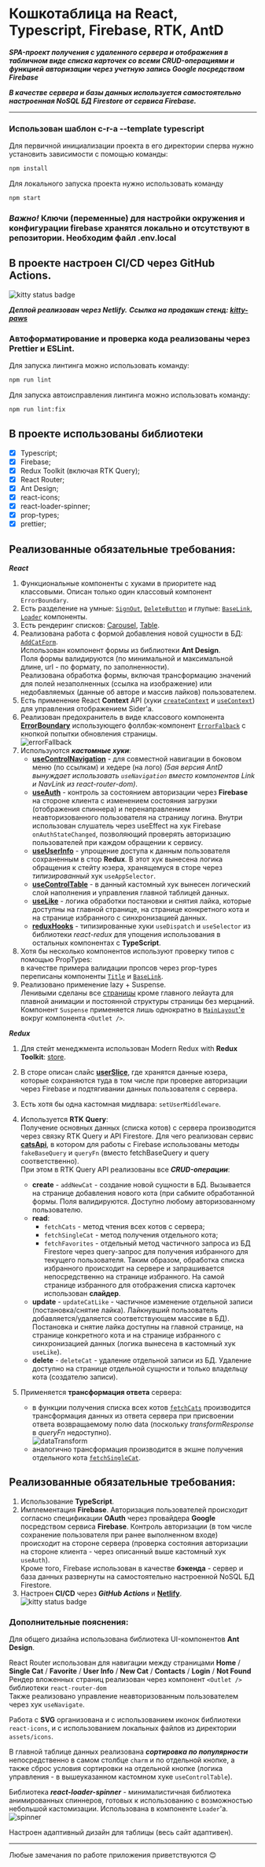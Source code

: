# Кошкотаблица на React, Typescript, Firebase, RTK, AntD

**_SPA-проект получения с удаленного сервера и отображения в табличном виде списка карточек со всеми CRUD-операциями и функцией авторизации через учетную запись Google посредством Firebase_**

**_В качестве сервера и базы данных используется самостоятельно настроенная NoSQL БД Firestore от сервиса Firebase._**

---

### Использован шаблон c-r-a --template typescript

Для первичной инициализации проекта в его директории сперва нужно установить зависимости с помощью команды:

```sh
npm install
```

Для локального запуска проекта нужно использовать команду

```sh
npm start
```

### **_Важно!_** Ключи (переменные) для настройки окружения и конфигурации firebase хранятся локально и отсутствуют в репозитории. Необходим файл .env.local

## В проекте настроен CI/CD через GitHub Actions.

![kitty status badge](https://github.com/KamajorQA/Kitty_Paws/actions/workflows/github-actions-kitty-paws.yml/badge.svg)

**_Деплой реализован через Netlify._**
**_Ссылка на продакшн стенд: [kitty-paws](https://kitty-paws.netlify.app/)_**

### Автоформатирование и проверка кода реализованы через Prettier и ESLint.

Для запуска линтинга можно использовать команду:

```sh
npm run lint
```

Для запуска автоисправления линтинга можно использовать команду:

```sh
npm run lint:fix
```

## В проекте использованы библиотеки

- [x] Typescript;
- [x] Firebase;
- [x] Redux Toolkit (включая RTK Query);
- [x] React Router;
- [x] Ant Design;
- [x] react-icons;
- [x] react-loader-spinner;
- [x] prop-types;
- [x] prettier;

## Реализованные обязательные требования:

**_React_**

1. Функциональные компоненты c хуками в приоритете над классовыми. Описан только один классовый компонент `ErrorBoundary`.
2. Есть разделение на умные: [`SignOut`](https://github.com/KamajorQA/Kitty_Paws/blob/master/src/components/SignOut.tsx), [`DeleteButton`](https://github.com/KamajorQA/Kitty_Paws/blob/master/src/components/DeleteButton.tsx) и глупые: [`BaseLink`](https://github.com/KamajorQA/Kitty_Paws/blob/master/src/components/BaseLink.jsx), [`Loader`](https://github.com/KamajorQA/Kitty_Paws/blob/master/src/components/Loader.tsx) компоненты.
3. Есть рендеринг списков: [Carousel](https://github.com/KamajorQA/Kitty_Paws/blob/master/src/components/CarouselComponent.tsx#L30), [Table](https://github.com/KamajorQA/Kitty_Paws/blob/master/src/components/CatsTable.tsx#L18).
4. Реализована работа с формой добавления новой сущности в БД: [`AddCatForm`](https://github.com/KamajorQA/Kitty_Paws/blob/master/src/components/AddCatForm.tsx).  
   Использован компонент формы из библиотеки **Ant Design**.  
    Поля формы валидируются (по минимальной и максимальной длине, url - по формату, по заполненности).  
    Реализована обработка формы, включая трансформацию значений для полей незаполненных (ссылка на изображение) или недобавляемых (данные об авторе и массив лайков) пользователем.
5. Есть применение React **Context** API (хуки [`createContext`](https://github.com/KamajorQA/Kitty_Paws/blob/master/src/context/SiderContext.tsx#L8) и [`useContext`](https://github.com/KamajorQA/Kitty_Paws/blob/master/src/components/HeaderComponent.tsx#L21)) для управления отображением Sider'а.
6. Реализован предохранитель в виде классового компонента [**ErrorBoundary**](https://github.com/KamajorQA/Kitty_Paws/blob/master/src/components/ErrorBoundary.tsx) использующего фоллбэк-компонент [`ErrorFalback`](https://github.com/KamajorQA/Kitty_Paws/blob/master/src/components/ErrorFallback.tsx) c кнопкой попытки обновления страницы.  
   ![errorFallback](./src/assets/img/readmeImg/ErrorFallback.PNG)
7. Используются **_кастомные хуки_**:
   - [**useControlNavigation**](https://github.com/KamajorQA/Kitty_Paws/blob/master/src/hooks/useControlNavigation.ts) - для совместной навигации в боковом меню (по ссылкам) и хедере (на лого) _(5ая версия AntD вынуждает использовать `useNavigation` вместо компонентов Link и NavLink из react-router-dom)_.
   - [**useAuth**](https://github.com/KamajorQA/Kitty_Paws/blob/master/src/hooks/useAuth.ts) - контроль за состоянием авторизации через **Firebase** на стороне клиента с изменением состояния загрузки (отображения спиннера) и перенаправлением неавторизованного пользователя на страницу логина. Внутри использован слушатель через useEffect на хук Firebase `onAuthStateChanged`, позволяющий проверять авторизацию пользователей при каждом обращении к сервису.
   - [**useUserInfo**](https://github.com/KamajorQA/Kitty_Paws/blob/master/src/hooks/useUserInfo.ts) - упрощение доступа к данным пользователя сохраненным в стор **Redux**. В этот хук вынесена логика обращения к стейту юзера, хранящемуся в сторе через _типизированный_ хук `useAppSelector`.
   - [**useControlTable**](https://github.com/KamajorQA/Kitty_Paws/blob/master/src/hooks/useControlTable.tsx) - в данный кастомный хук вынесен логический слой наполнения и управления главной таблицей данных.
   - [**useLike**](https://github.com/KamajorQA/Kitty_Paws/blob/master/src/hooks/useLike.ts) - логика обработки постановки и снятия лайка, которые доступны на главной странице, на странице конкретного кота и на странице избранного с синхронизацией данных.
   - [**reduxHooks**](https://github.com/KamajorQA/Kitty_Paws/blob/master/src/hooks/reduxHooks.ts) - типизированные хуки `useDispatch` и `useSelector` из библиотеки _react-redux_ для упощения использования в остальных компонентах с **TypeScript**.
8. Хотя бы несколько компонентов используют проверку типов с помощью PropTypes:  
   в качестве примера валидации пропсов через prop-types переписаны компоненты [`Title`](https://github.com/KamajorQA/Kitty_Paws/blob/master/src/components/Title.jsx) и [`BaseLink`](https://github.com/KamajorQA/Kitty_Paws/blob/master/src/components/BaseLink.jsx).
9. Реализовано применение lazy + Suspense.  
   Ленивыми сделаны все [страницы](https://github.com/KamajorQA/Kitty_Paws/blob/master/src/App.tsx#L8) кроме главного лейаута для плавной анимации и постоянной структуры страницы без мерцаний.  
   Компонент `Suspense` применяется лишь однократно в [`MainLayout`'е](https://github.com/KamajorQA/Kitty_Paws/blob/master/src/layouts/MainLayout.tsx#L25) вокруг компонента `<Outlet />`.

**_Redux_**

1. Для стейт менеджмента использован Modern Redux with **Redux Toolkit**: [store](https://github.com/KamajorQA/Kitty_Paws/blob/master/src/store/index.ts).
2. В сторе описан слайс [**userSlice**](https://github.com/KamajorQA/Kitty_Paws/blob/master/src/store/slices/userSlice.ts), где хранятся данные юзера, которые сохраняются туда в том числе при проверке авторизации через Firebase и подтягивании данных пользователя с сервера.
3. Есть хотя бы одна кастомная мидлвара: `setUserMiddleware`.
4. Используется **RTK Query**:  
   Получение основных данных (списка котов) с сервера производится через связку RTK Query и API Firestore.
   Для чего реализован сервис [**catsApi**](https://github.com/KamajorQA/Kitty_Paws/blob/master/src/store/services/catsApi.ts), в котором для работы с Firebase использованы методы `fakeBaseQuery` и `queryFn` (вместо fetchBaseQuery и query соответственно).  
   При этом в RTK Query API реализованы все **_CRUD-операции_**:

   - **create** - `addNewCat` - создание новой сущности в БД. Вызывается на странице добавления нового кота (при сабмите обработанной формы. Поля валидируются. Доступно любому авторизованному пользователю.
   - **read**:
     - `fetchCats` - метод чтения всех котов c сервера;
     - `fetchSingleCat` - метод получения отдельного кота;
     - `fetchFavorites` - отдельный метод частичного запроса из БД Firestore через query-запрос для получения избранного для текущего пользователя. Таким образом, обработка списка избранного происходит на сервере и запрашивается непосредственно на странице избранного. На самой странице избранного для отображения списка карточек использован **слайдер**.
   - **update** - `updateCatLike` - частичное изменение отдельной записи (постановка/снятие лайка). Лайкнувший пользователь добавляется/удаляется соответствующем массиве в БД). Постановка и снятие лайка доступны на главной странице, на странице конкретного кота и на странице избранного с синхронизацией данных (логика вынесена в кастомный хук `useLike`).
   - **delete** - `deleteCat` - удаление отдельной записи из БД. Удаление доступно на странице отдельной сущности и только владельцу кота (создателю записи).

5. Применяется **трансформация ответа** сервера:
   - в функции получения списка всех котов [`fetchCats`](https://github.com/KamajorQA/Kitty_Paws/blob/master/src/store/services/catsApi.ts#L52) производится трансформация данных из ответа сервера при присвоении ответа возвращаемому полю data (поскольку _transformResponse_ в _queryFn_ недоступно).  
     ![dataTransform](./src/assets/img/readmeImg/DataTransform.PNG)
   - аналогично трансформация производится в экшне получения отдельного кота [`fetchSingleCat`](https://github.com/KamajorQA/Kitty_Paws/blob/master/src/store/services/catsApi.ts#L71).

## Реализованные обязательные требования:

1. Использование **TypeScript**.
2. Имплементация **Firebase**.
   Авторизация пользователей происходит согласно спецификации **OAuth** через провайдера **Google** посредством сервиса **Firebase**.
   Контроль авторизации (в том числе сохранение пользователя при ранее выполненном входе) происходит на стороне сервера (проверка состояния авторизации на стороне клиента - через описанный выше кастомный хук `useAuth`).  
   Кроме того, Firebase использован в качестве **бэкенда** - сервер и база данных развернуты на самостоятельно настроенной NoSQL БД Firestore.
3. Настроен **CI/CD** через **_GitHub Actions_** и [**Netlify**](https://kitty-paws.netlify.app/).  
   ![kitty status badge](https://github.com/KamajorQA/Kitty_Paws/actions/workflows/github-actions-kitty-paws.yml/badge.svg)

### Дополнительные пояснения:

Для общего дизайна использована библиотека UI-компонентов **Ant Design**.

React Router использован для навигации между страницами **Home** / **Single Cat** / **Favorite** / **User Info** / **New Cat** / **Contacts** / **Login** / **Not Found**  
Рендер вложенных страниц реализован через компонент `<Outlet />` библиотеки `react-router-dom`  
Также реализовано управление неавторизованным пользователем через хук `useNavigate`.

Работа с **SVG** организована и с использованием иконок библиотеки `react-icons`, и с использованием локальных файлов из директории `assets/icons`.

В главной таблице данных реализована **_сортировка по популярности_** непосредственно в самом столбце `charm` и по отдельной кнопке, а также сброс условия сортировки на отдельной кнопке (логика управления - в вышеуказанном кастомном хуке `useControlTable`).

Библиотека **_react-loader-spinner_** - минималистичная библиотека анимированных спиннеров, готовых к использованию с возможностью небольшой кастомизации. Использована в компоненте `Loader`'а.  
![spinner](./src/assets/img/readmeImg/Loader.PNG)

Настроен адаптивный дизайн для таблицы (весь сайт адаптивен).

---

Любые замечания по работе приложения приветствуются 😊
